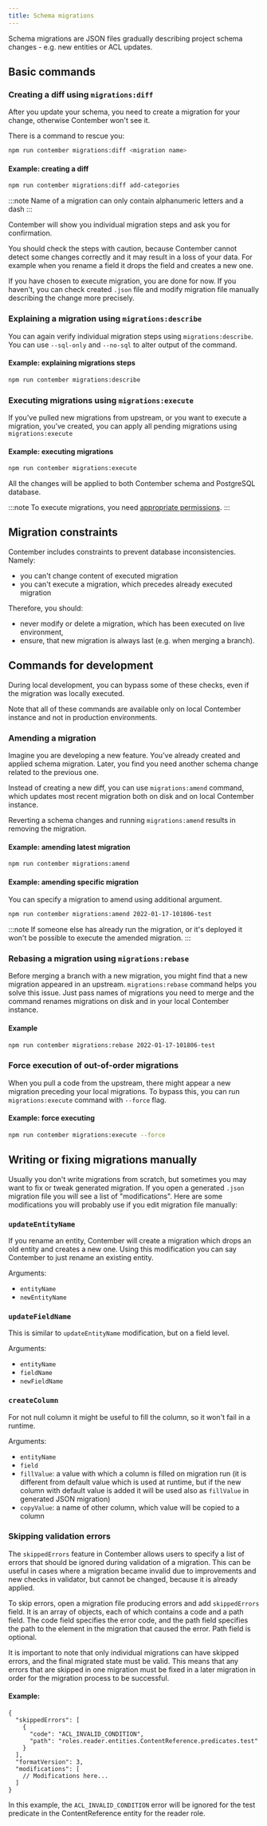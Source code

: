 ```yaml
---
title: Schema migrations
---
```


Schema migrations are JSON files gradually describing project schema changes - e.g. new entities or ACL updates. 

## Basic commands


### Creating a diff using `migrations:diff`

After you update your schema, you need to create a migration for your change, otherwise Contember won't see it.

There is a command to rescue you:

```bash
npm run contember migrations:diff <migration name>
```


#### Example: creating a diff

```bash
npm run contember migrations:diff add-categories
```

:::note
Name of a migration can only contain alphanumeric letters and a dash
:::

Contember will show you individual migration steps and ask you for confirmation. 

You should check the steps with caution, because Contember cannot detect some changes correctly and it may result in a loss of your data. For example when you rename a field it drops the field and creates a new one.

If you have chosen to execute migration, you are done for now. If you haven't, you can check created `.json` file and modify migration file manually describing the change more precisely.

### Explaining a migration using `migrations:describe`

You can again verify individual migration steps using `migrations:describe`. You can use `--sql-only` and `--no-sql` to alter output of the command.

#### Example: explaining migrations steps
```bash
npm run contember migrations:describe
```

### Executing migrations using `migrations:execute`

If you've pulled new migrations from upstream, or you want to execute a migration, you've created, you can apply all pending migrations using `migrations:execute`


#### Example: executing migrations

```bash
npm run contember migrations:execute
```

All the changes will be applied to both Contember schema and PostgreSQL database.

:::note
To execute migrations, you need [appropriate permissions](acl.md#migrations).
:::

## Migration constraints

Contember includes constraints to prevent database inconsistencies. Namely:

- you can't change content of executed migration
- you can't execute a migration, which precedes already executed migration

Therefore, you should:
- never modify or delete a migration, which has been executed on live environment,
- ensure, that new migration is always last (e.g. when merging a branch).

## Commands for development


During local development, you can bypass some of these checks, even if the migration was locally executed.

Note that all of these commands are available only on local Contember instance and not in production environments. 

### Amending a migration

Imagine you are developing a new feature. You've already created and applied schema migration. Later, you find you need another schema change related to the previous one.

Instead of creating a new diff, you can use `migrations:amend` command, which updates most recent migration both on disk and on local Contember instance.

Reverting a schema changes and running `migrations:amend` results in removing the migration.



#### Example: amending latest migration
```bash
npm run contember migrations:amend
```

#### Example: amending specific migration

You can specify a migration to amend using additional argument.

```bash
npm run contember migrations:amend 2022-01-17-101806-test
```

:::note 
If someone else has already run the migration, or it's deployed it won't be possible to execute the amended migration.
:::

### Rebasing a migration using `migrations:rebase`

Before merging a branch with a new migration, you might find that a new migration appeared in an upstream. `migrations:rebase` command helps you solve this issue. Just pass names of migrations you need to merge and the command renames migrations on disk and in your local Contember instance.

#### Example
```bash
npm run contember migrations:rebase 2022-01-17-101806-test
```

### Force execution of out-of-order migrations

When you pull a code from the upstream, there might appear a new migration preceding your local migrations. To bypass this, you can run `migrations:execute` command with `--force` flag.

#### Example: force executing
```bash
npm run contember migrations:execute --force
```

## Writing or fixing migrations manually

Usually you don't write migrations from scratch, but sometimes you may want to fix or tweak generated migration. If you open a generated `.json` migration file you will see a list of "modifications". Here are some modifications you will probably use if you edit migration file manually:

### `updateEntityName`

If you rename an entity, Contember will create a migration which drops an old entity and creates a new one. Using this modification you can say Contember to just rename an existing entity.

Arguments:

- `entityName`
- `newEntityName`

### `updateFieldName`

This is similar to `updateEntityName` modification, but on a field level.

Arguments:

- `entityName`
- `fieldName`
- `newFieldName`

### `createColumn`

For not null column it might be useful to fill the column, so it won't fail in a runtime.

Arguments:

- `entityName`
- `field`
- `fillValue`: a value with which a column is filled on migration run (it is different from default value which is used at runtime, but if the new column with default value is added it will be used also as `fillValue` in generated JSON migration)
- `copyValue`: a name of other column, which value will be copied to a column


### Skipping validation errors

The `skippedErrors` feature in Contember allows users to specify a list of errors that should be ignored during validation of a migration. This can be useful in cases where a migration became invalid due to improvements and new checks in validator, but cannot be changed, because it is already applied.

To skip errors, open a migration file producing errors and add `skippedErrors` field. It is an array of objects, each of which contains a code and a path field. The code field specifies the error code, and the path field specifies the path to the element in the migration that caused the error. Path field is optional.

It is important to note that only individual migrations can have skipped errors, and the final migrated state must be valid. This means that any errors that are skipped in one migration must be fixed in a later migration in order for the migration process to be successful.

#### Example:

```json5
{
  "skippedErrors": [
    {
      "code": "ACL_INVALID_CONDITION",
      "path": "roles.reader.entities.ContentReference.predicates.test"
    }
  ],
  "formatVersion": 3,
  "modifications": [
    // Modifications here...
  ]
}
```
In this example, the `ACL_INVALID_CONDITION` error will be ignored for the test predicate in the ContentReference entity for the reader role.

